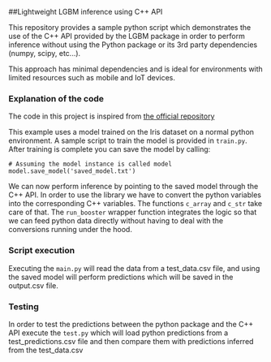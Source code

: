 ##Lightweight LGBM inference using C++ API

This repository provides a sample python script which demonstrates the use of the C++ API
provided by the LGBM package in order to perform inference without using the Python package
or its 3rd party dependencies (numpy, scipy, etc...).

This approach has minimal dependencies and is ideal for environments with limited resources
such as mobile and IoT devices.

### Explanation of the code
The code in this project is inspired from
[the official repository](https://github.com/microsoft/LightGBM/blob/master/tests/c_api_test/test_.py)

This example uses a model trained on the Iris dataset on a normal python environment. A
sample script to train the model is provided in `train.py`. After training is complete you
can save the model by calling:

```
# Assuming the model instance is called model
model.save_model('saved_model.txt')
```

We can now perform inference by pointing to the saved model through the C++ API. In order
to use the library we have to convert the python variables into the corresponding
C++ variables. The functions `c_array` and `c_str` take care of that. The `run_booster`
wrapper function integrates the logic so that we can feed python data directly without
having to deal with the conversions running under the hood.

### Script execution

Executing the `main.py` will read the data from a test_data.csv file, and using the
saved model will perform predictions which will be saved in the output.csv file.

### Testing

In order to test the predictions between the python package and the C++ API execute the
`test.py` which will load python predictions from a test_predictions.csv file and then
compare them with predictions inferred from the test_data.csv


